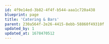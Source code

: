 ```yaml
---
id: 4f9e14ed-3b82-4f4f-b544-aaa1c720a438
blueprint: page
title: 'Catering & Bars'
parent: 230a564f-2e26-4415-8ebb-58860f49310f
updated_by: 1
updated_at: 1678470512
---
```

